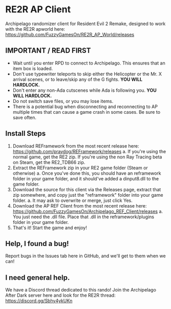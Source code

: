 # RE2R AP Client
Archipelago randomizer client for Resident Evil 2 Remake, designed to work with the RE2R apworld here: https://github.com/FuzzyGamesOn/RE2R_AP_World/releases

## IMPORTANT / READ FIRST

- Wait until you enter RPD to connect to Archipelago. This ensures that an item box is loaded.
- Don't use typewriter teleports to skip either the Helicopter or the Mr. X arrival scenes, or to leave/skip any of the G fights. **YOU WILL HARDLOCK.**
- Don't enter any non-Ada cutscenes while Ada is following you. **YOU WILL HARDLOCK.**
- Do not switch save files, or you may lose items.
- There is a potential bug when disconnecting and reconnecting to AP multiple times that can cause a game crash in some cases. Be sure to save often.

## Install Steps

1. Download REFramework from the most recent release here: https://github.com/praydog/REFramework/releases
    a. If you're using the normal game, get the RE2 zip. If you're using the non Ray Tracing beta on Steam, get the RE2_TDB66 zip.
2. Extract the REFramework zip in your RE2 game folder (Steam or otherwise)
    a. Once you've done this, you should have an reframework folder in your game folder, and it should've added a dinput8.dll to the game folder.
3. Download the source for this client via the Releases page, extract that zip somewhere, and copy just the "reframework" folder into your game folder.
    a. It may ask to overwrite or merge, just click Yes.
4. Download the AP REF Client from the most recent release here: https://github.com/FuzzyGamesOn/Archipelago_REF_Client/releases
    a. You just need the .dll file. Place that .dll in the reframework/plugins folder in your game folder.
5. That's it! Start the game and enjoy!

## Help, I found a bug!

Report bugs in the Issues tab here in GitHub, and we'll get to them when we can!

## I need general help.

We have a Discord thread dedicated to this rando! Join the Archipelago After Dark server here and look for the RE2R thread: https://discord.gg/Sbhy4ykUKn
